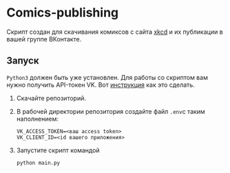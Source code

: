 # Comics-publishing

Скрипт создан для скачивания комиксов с сайта [xkcd](https://xkcd.com/) и их публикации в вашей группе ВКонтакте.

## Запуск

`Python3` должен быть уже установлен.
Для работы со скриптом вам нужно получить API-токен VK. Вот [инструкция](https://www.pandoge.com/socialnye-seti-i-messendzhery/poluchenie-klyucha-dostupa-access_token-dlya-api-vkontakte) как это сделать.
1. Скачайте репозиторий.
2. В рабочей директории репозитория создайте файл `.env`с таким наполнением:
   ```
   VK_ACCESS_TOKEN=<ваш access token>  
   VK_CLIENT_ID=<id вашего приложения>
   ```
3. Запустите скрипт командой 
   
   `python main.py`
